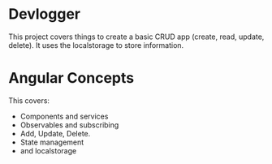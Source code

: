 # Devlogger

This project covers things to create a basic CRUD app (create, read, update, delete).
It uses the localstorage to store information.

# Angular Concepts

This covers:
  - Components and services
  - Observables and subscribing
  - Add, Update, Delete.
  - State management
  - and localstorage
